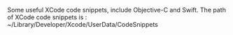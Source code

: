 Some useful XCode code snippets, include Objective-C and Swift.
The path of XCode code snippets is : ~/Library/Developer/Xcode/UserData/CodeSnippets
